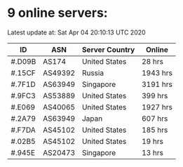 # 9 online servers:

Latest update at: Sat Apr 04 20:10:13 UTC 2020

| ID | ASN | Server Country | Online |
| -- | --- | -------------- | ------ |
| #.D09B | AS174 | United States | 28 hrs |
| #.15CF | AS49392 | Russia | 1943 hrs |
| #.7F1D | AS63949 | Singapore | 3191 hrs |
| #.9FC3 | AS53889 | United States | 399 hrs |
| #.E069 | AS40065 | United States | 1927 hrs |
| #.2A79 | AS63949 | Japan | 607 hrs |
| #.F7DA | AS45102 | United States | 185 hrs |
| #.02B5 | AS45102 | United States | 19 hrs |
| #.945E | AS20473 | Singapore | 13 hrs |

